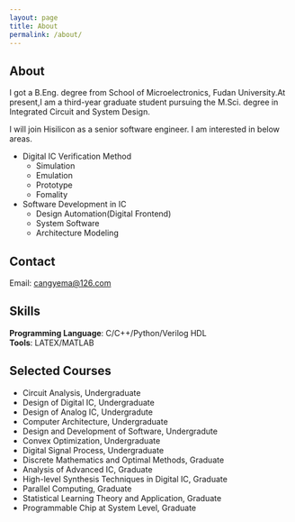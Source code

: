 ```yaml
---
layout: page
title: About
permalink: /about/
---
```

## About
I got a B.Eng. degree from School of Microelectronics, Fudan University.At present,I am a third-year graduate student pursuing the M.Sci. degree in Integrated Circuit and System Design. 

I will join Hisilicon as a senior software engineer. I am interested in below areas.
* Digital IC Verification Method
   - Simulation
   - Emulation 
   - Prototype 
   - Fomality
* Software Development in IC
   - Design Automation(Digital Frontend)
   - System Software
   - Architecture Modeling
   
## Contact
   Email: cangyema@126.com

## Skills
   **Programming Language**: C/C++/Python/Verilog HDL<br>
   **Tools**: LATEX/MATLAB<br>
   
## Selected Courses 
* Circuit Analysis, Undergraduate
* Design of Digital IC, Undergraduate
* Design of Analog IC, Undergradute
* Computer Architecture, Undergraduate
* Design and Development of Software, Undergradute
* Convex Optimization, Undergraduate
* Digital Signal Process, Undergraduate
* Discrete Mathematics and Optimal Methods, Graduate
* Analysis of Advanced IC, Graduate
* High-level Synthesis Techniques in Digital IC, Graduate
* Parallel Computing, Graduate
* Statistical Learning Theory and Application, Graduate
* Programmable Chip at System Level, Graduate
